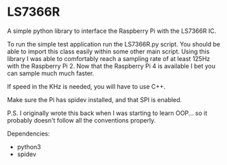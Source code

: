 # LS7366R
A simple python library to interface the Raspberry Pi with the LS7366R IC.

To run the simple test application run the LS7366R.py script.
You should be able to import this class easily within some other main script.
Using this library I was able to comfortably reach a sampling rate of at least 125Hz with the Raspberry Pi 2.
Now that the Raspberry Pi 4 is available I bet you can sample much much faster.

If speed in the KHz is needed, you will have to use C++.

Make sure the Pi has spidev installed, and that SPI is enabled.

P.S. I originally wrote this back when I was starting to learn OOP... so it probably doesn't follow all the conventions properly.

Dependencies:
* python3
* spidev




